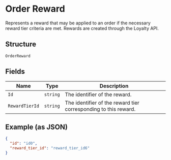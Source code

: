 
# Order Reward

Represents a reward that may be applied to an order if the necessary
reward tier criteria are met. Rewards are created through the Loyalty API.

## Structure

`OrderReward`

## Fields

| Name | Type | Description |
|  --- | --- | --- |
| `Id` | `string` | The identifier of the reward. |
| `RewardTierId` | `string` | The identifier of the reward tier corresponding to this reward. |

## Example (as JSON)

```json
{
  "id": "id0",
  "reward_tier_id": "reward_tier_id6"
}
```

